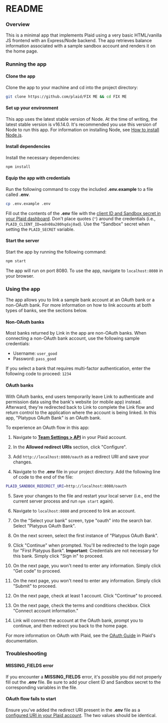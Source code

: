 # README

### Overview

This is a minimal app that implements Plaid using a very basic HTML/vanilla JS frontend with an Express/Node backend. The app retrieves balance information associated with a sample sandbox account and renders it on the home page.

### Running the app

#### Clone the app

Clone the app to your machine and cd into the project directory:

```bash
git clone https://github.com/plaid/FIX ME && cd FIX ME
```

#### Set up your environment

This app uses the latest stable version of Node. At the time of writing, the latest stable version is v16.14.0. It's recommended you use this version of Node to run this app. For information on installing Node, see [How to install Node.js](https://nodejs.dev/learn/how-to-install-nodejs).

#### Install dependencies

Install the necessary dependencies:

```bash
npm install
```

#### Equip the app with credentials

Run the following command to copy the included **.env.example** to a file called **.env**.

```bash
cp .env.example .env
```

Fill out the contents of the **.env** file with the [client ID and Sandbox secret in your Plaid dashboard](https://dashboard.plaid.com/team/keys). Don't place quotes (`"`) around the credentials (i.e., `PLAID_CLIENT_ID=adn08a280hqdaj0ad`). Use the "Sandbox" secret when setting the `PLAID_SECRET` variable.

#### Start the server

Start the app by running the following command:

```bash
npm start
```

The app will run on port 8080. To use the app, navigate to `localhost:8080` in your browser. 

### Using the app

The app allows you to link a sample bank account at an OAuth bank or a non-OAuth bank. For more information on how to link accounts at both types of banks, see the sections below.

#### Non-OAuth banks

Most banks returned by Link in the app are non-OAuth banks. When connecting a non-OAuth bank account, use the following sample credentials:

- Username: `user_good`
- Password: `pass_good`

If you select a bank that requires multi-factor authentication, enter the following code to proceed: `1234`

#### OAuth banks

With OAuth banks, end users temporarily leave Link to authenticate and permission data using the bank's website (or mobile app) instead. Afterward, they're redirected back to Link to complete the Link flow and return control to the application where the account is being linked. In this app, "Platypus OAuth Bank" is an OAuth bank.

To experience an OAuth flow in this app:

1. Navigate to [**Team Settings > API**](https://dashboard.plaid.com/team/api) in your Plaid account.

2. In the **Allowed redirect URIs** section, click "Configure".

3. Add `http://localhost:8080/oauth` as a redirect URI and save your changes.

4. Navigate to the **.env** file in your project directory. Add the following line of code to the end of the file:

```bash
PLAID_SANDBOX_REDIRECT_URI=http://localhost:8080/oauth
```

5. Save your changes to the file and restart your local server (i.e., end the current server process and run `npm start` again).

6. Navigate to `localhost:8080` and proceed to link an account.

7. On the "Select your bank" screen, type "oauth" into the search bar. Select "Platypus OAuth Bank".

8. On the next screen, select the first instance of "Platypus OAuth Bank". 

9. Click "Continue" when prompted. You'll be redirected to the login page for "First Platypus Bank". **Important**: Credentials are not necessary for this bank. Simply click "Sign in" to proceed.

10. On the next page, you won't need to enter any information. Simply click "Get code" to proceed.

11. On the next page, you won't need to enter any information. Simply click "Submit" to proceed.

12. On the next page, check at least 1 account. Click "Continue" to proceed.

13. On the next page, check the terms and conditions checkbox. Click "Connect account information."

14. Link will connect the account at the OAuth bank, prompt you to continue, and then redirect you back to the home page.

For more information on OAuth with Plaid, see the [OAuth Guide](https://plaid.com/docs/link/oauth/) in Plaid's documentation.

### Troubleshooting

#### MISSING_FIELDS error

If you encounter a **MISSING_FIELDS** error, it's possible you did not properly fill out the **.env** file. Be sure to add your client ID and Sandbox secret to the corresponding variables in the file.

#### OAuth flow fails to start

Ensure you've added the redirect URI present in the **.env** file as a [configured URI in your Plaid account](https://dashboard.plaid.com/team/api). The two values should be identical.